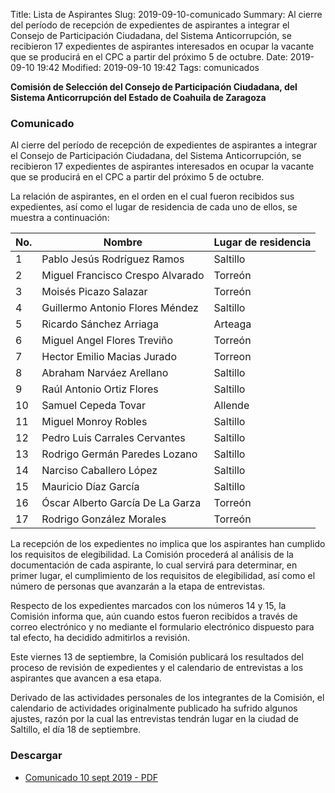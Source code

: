 Title: Lista de Aspirantes
Slug: 2019-09-10-comunicado
Summary: Al cierre del período de recepción de expedientes de aspirantes a integrar el Consejo de Participación Ciudadana, del Sistema Anticorrupción, se recibieron 17 expedientes de aspirantes interesados en ocupar la vacante que se producirá en el CPC a partir del próximo 5 de octubre.
Date: 2019-09-10 19:42
Modified: 2019-09-10 19:42
Tags: comunicados


**Comisión de Selección del Consejo de Participación Ciudadana, del Sistema Anticorrupción del Estado de Coahuila de Zaragoza**

### Comunicado

Al cierre del período de recepción de expedientes de aspirantes a integrar el Consejo de Participación Ciudadana, del Sistema Anticorrupción, se recibieron 17 expedientes de aspirantes interesados en ocupar la vacante que se producirá en el CPC a partir del próximo 5 de octubre.

La relación de aspirantes, en el orden en el cual fueron recibidos sus expedientes, así como el lugar de residencia de cada uno de ellos, se muestra a continuación:

No. | Nombre | Lugar de residencia
---|---|---
1 | Pablo Jesús Rodríguez Ramos | Saltillo
2 | Miguel Francisco Crespo Alvarado | Torreón
3 | Moisés Picazo Salazar | Torreón
4 | Guillermo Antonio Flores Méndez | Saltillo
5 | Ricardo Sánchez Arriaga | Arteaga
6 | Miguel Angel Flores Treviño | Torreón
7 | Hector Emilio Macias Jurado | Torreon
8 | Abraham Narváez Arellano | Saltillo
9 | Raúl Antonio Ortiz Flores | Saltillo
10 | Samuel Cepeda Tovar | Allende
11 | Miguel Monroy Robles | Saltillo
12 | Pedro Luis Carrales Cervantes | Saltillo
13 | Rodrigo Germán Paredes Lozano | Saltillo
14 | Narciso Caballero López | Saltillo
15 | Mauricio Díaz García | Saltillo
16 | Óscar Alberto García De La Garza | Torreón
17 | Rodrigo González Morales | Torreón

La recepción de los expedientes no implica que los aspirantes han cumplido los requisitos de elegibilidad. La Comisión procederá al análisis de la documentación de cada aspirante, lo cual servirá para determinar, en primer lugar, el cumplimiento de los requisitos de elegibilidad, así como el número de personas que avanzarán a la etapa de entrevistas.

Respecto de los expedientes marcados con los números 14 y 15, la Comisión informa que, aún cuando estos fueron recibidos a través de correo electrónico y no mediante el formulario electrónico dispuesto para tal efecto, ha decidido admitirlos a revisión.

Este viernes 13 de septiembre, la Comisión publicará los resultados del proceso de revisión de expedientes y el calendario de entrevistas a los aspirantes que avancen a esa etapa.

Derivado de las actividades personales de los integrantes de la Comisión, el calendario de actividades originalmente publicado ha sufrido algunos ajustes, razón por la cual las entrevistas tendrán lugar en la ciudad de Saltillo, el día 18 de septiembre.

### Descargar

* [Comunicado 10 sept 2019 - PDF](comunicado-10-sept-2019.pdf)
